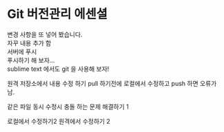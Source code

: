 # Git 버전관리 에센셜

변경 사항을 또 넣어 봤습니다.  
자꾸 내용 추가 함  
서버에 푸시  
푸시하기 해 보자...   
sublime text 에서도 git 을 사용해 보자!

원격 저장소에서 내용 수정 하기
pull 하기전에 로컬에서 수정하고 push 하면 오류가 남.

같은 파일 동시 수정시 충돌 하는 문제 해결하기 1

로컬에서 수정하기2
원격에서 수정하기 2
